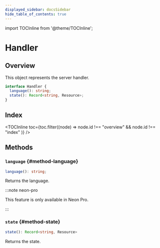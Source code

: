 ```yaml
---
displayed_sidebar: docsSidebar
hide_table_of_contents: true
---
```


import TOCInline from '@theme/TOCInline';

# Handler

## Overview

This object represents the server handler.

```typescript
interface Handler {
  language(): string;
  state(): Record<string, Resource>;
}
```

## Index

<TOCInline toc={toc.filter((node) => node.id !== "overview" && node.id !== "index" )} />

## Methods

### `language` {#method-language}

```typescript
language(): string;
```

Returns the language.

:::note neon-pro

This feature is only available in Neon Pro.

:::

### `state` {#method-state}

```typescript
state(): Record<string, Resource>
```

Returns the state.
